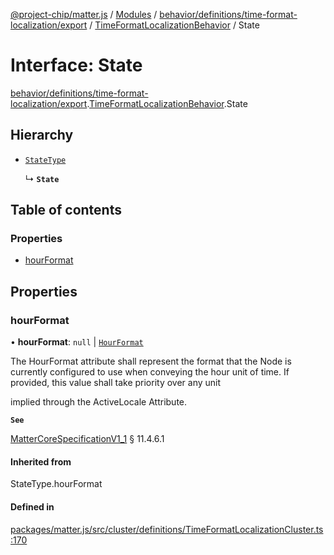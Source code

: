 [@project-chip/matter.js](../README.md) / [Modules](../modules.md) / [behavior/definitions/time-format-localization/export](../modules/behavior_definitions_time_format_localization_export.md) / [TimeFormatLocalizationBehavior](../modules/behavior_definitions_time_format_localization_export.TimeFormatLocalizationBehavior.md) / State

# Interface: State

[behavior/definitions/time-format-localization/export](../modules/behavior_definitions_time_format_localization_export.md).[TimeFormatLocalizationBehavior](../modules/behavior_definitions_time_format_localization_export.TimeFormatLocalizationBehavior.md).State

## Hierarchy

- [`StateType`](../modules/behavior_definitions_time_format_localization_export._internal_.md#statetype)

  ↳ **`State`**

## Table of contents

### Properties

- [hourFormat](behavior_definitions_time_format_localization_export.TimeFormatLocalizationBehavior.State.md#hourformat)

## Properties

### hourFormat

• **hourFormat**: ``null`` \| [`HourFormat`](../enums/cluster_export.TimeFormatLocalization.HourFormat.md)

The HourFormat attribute shall represent the format that the Node is currently configured to use when
conveying the hour unit of time. If provided, this value shall take priority over any unit

implied through the ActiveLocale Attribute.

**`See`**

[MatterCoreSpecificationV1_1](spec_export.MatterCoreSpecificationV1_1.md) § 11.4.6.1

#### Inherited from

StateType.hourFormat

#### Defined in

[packages/matter.js/src/cluster/definitions/TimeFormatLocalizationCluster.ts:170](https://github.com/project-chip/matter.js/blob/3adaded6/packages/matter.js/src/cluster/definitions/TimeFormatLocalizationCluster.ts#L170)
